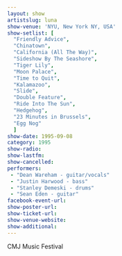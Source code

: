 ```yaml
---
layout: show
artistslug: luna
show-venue: 'NYU, New York NY, USA'
show-setlist: [
  "Friendly Advice",
  "Chinatown",
  "California (All The Way)",
  "Sideshow By The Seashore",
  "Tiger Lily",
  "Moon Palace",
  "Time to Quit",
  "Kalamazoo",
  "Slide",
  "Double Feature",
  "Ride Into The Sun",
  "Hedgehog",
  "23 Minutes in Brussels",
  "Egg Nog"
  ]
show-date: 1995-09-08
category: 1995
show-radio: 
show-lastfm: 
show-cancelled: 
performers: 
 - "Dean Wareham - guitar/vocals"
 - "Justin Harwood - bass"
 - "Stanley Demeski - drums"
 - "Sean Eden - guitar"
facebook-event-url: 
show-poster-url: 
show-ticket-url: 
show-venue-website: 
show-additional: 
---
```


CMJ Music Festival
